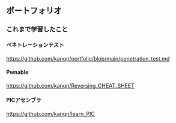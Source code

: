 ## ポートフォリオ

### これまで学習したこと

#### ペネトレーションテスト

https://github.com/kanqn/portfolio/blob/main/penetration_test.md

#### Pwnable

https://github.com/kanqn/Reversing_CHEAT_SHEET

#### PICアセンブラ

https://github.com/kanqn/learn_PIC
